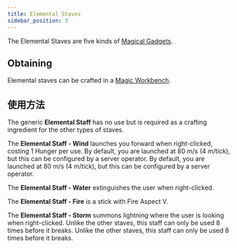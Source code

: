 ```yaml
---
title: Elemental Staves
sidebar_position: 3
---
```


The Elemental Staves are five kinds of [Magical Gadgets](Magical-Gadgets).

## Obtaining

Elemental staves can be crafted in a [Magic Workbench](Magic-Workbench).

## 使用方法

The generic **Elemental Staff** has no use but is required as a crafting ingredient for the other types of staves.

The **Elemental Staff - Wind** launches you forward when right-clicked, costing 1 Hunger per use. By default, you are launched at 80 m/s (4 m/tick), but this can be configured by a server operator. By default, you are launched at 80 m/s (4 m/tick), but this can be configured by a server operator.

The **Elemental Staff - Water** extinguishes the user when right-clicked.

The **Elemental Staff - Fire** is a stick with Fire Aspect V.

The **Elemental Staff - Storm** summons lightning where the user is looking when right-clicked. Unlike the other staves, this staff can only be used 8 times before it breaks. Unlike the other staves, this staff can only be used 8 times before it breaks.
